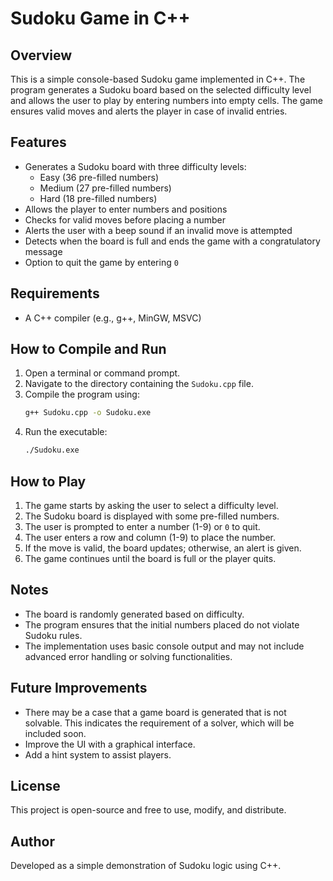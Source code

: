 # Sudoku Game in C++

## Overview
This is a simple console-based Sudoku game implemented in C++. The program generates a Sudoku board based on the selected difficulty level and allows the user to play by entering numbers into empty cells. The game ensures valid moves and alerts the player in case of invalid entries.

## Features
- Generates a Sudoku board with three difficulty levels:
  - Easy (36 pre-filled numbers)
  - Medium (27 pre-filled numbers)
  - Hard (18 pre-filled numbers)
- Allows the player to enter numbers and positions
- Checks for valid moves before placing a number
- Alerts the user with a beep sound if an invalid move is attempted
- Detects when the board is full and ends the game with a congratulatory message
- Option to quit the game by entering `0`

## Requirements
- A C++ compiler (e.g., g++, MinGW, MSVC)

## How to Compile and Run
1. Open a terminal or command prompt.
2. Navigate to the directory containing the `Sudoku.cpp` file.
3. Compile the program using:
   ```sh
   g++ Sudoku.cpp -o Sudoku.exe
   ```
4. Run the executable:
   ```sh
   ./Sudoku.exe
   ```

## How to Play
1. The game starts by asking the user to select a difficulty level.
2. The Sudoku board is displayed with some pre-filled numbers.
3. The user is prompted to enter a number (1-9) or `0` to quit.
4. The user enters a row and column (1-9) to place the number.
5. If the move is valid, the board updates; otherwise, an alert is given.
6. The game continues until the board is full or the player quits.

## Notes
- The board is randomly generated based on difficulty.
- The program ensures that the initial numbers placed do not violate Sudoku rules.
- The implementation uses basic console output and may not include advanced error handling or solving functionalities.

## Future Improvements
- There may be a case that a game board is generated that is not solvable. This indicates the requirement of a solver, which will be included soon.
- Improve the UI with a graphical interface.
- Add a hint system to assist players.

## License
This project is open-source and free to use, modify, and distribute.

## Author
Developed as a simple demonstration of Sudoku logic using C++.

